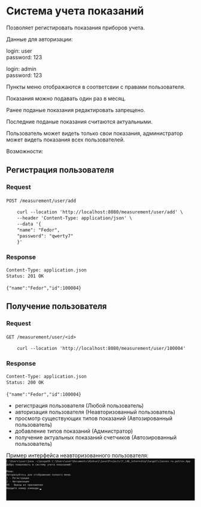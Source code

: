 # Система учета показаний
Позволяет регистировать показания приборов учета.

Данные для авторизации:

login: user  
password: 123

login: admin  
password: 123

Пункты меню отображаются в соответсвии с правами пользователя.

Показания можно подавать один раз в месяц.

Ранее поданые показания редактировать запрещено.

Последние поданые показания считаются актуальными.

Пользователь может видеть только свои показания, администратор может видеть показания всех пользователей.

Возможности:

## Регистрация пользователя
### Request

`POST /measurement/user/add` 

        curl --location 'http://localhost:8080/measurement/user/add' \
        --header 'Content-Type: application/json' \
        --data '{
        "name": "Fedor",
        "password": "qwerty7"
        }'

### Response
    Content-Type: application.json 
    Status: 201 OK

    {"name":"Fedor","id":100004}

## Получение пользователя
### Request

`GET /measurement/user/<id>`

        curl --location 'http://localhost:8080/measurement/user/100004'

### Response
    Content-Type: application.json 
    Status: 200 OK

    {"name":"Fedor","id":100004}

- регистрация пользователя (Любой пользователь)
- авторизация пользователя  (Неавторизованный пользователь)
- просмотр существующих типов показаний (Автозированный пользователь)
- добавление типов показаний (Адмнистратор)
- получение актуальных показаний счетчиков (Автозированный пользователь)

[//]: # (- реализовать эндпоинт подачи показаний)

[//]: # (- реализовать эндпоинт просмотра показаний за конкретный месяц)

[//]: # (- реализовать эндпоинт просмотра истории подачи показаний)

[//]: # (- реализовать контроль прав пользователя)

[//]: # (- Аудит действий пользователя &#40;авторизация, завершение работы, подача показаний, получение истории подачи показаний и тд&#41;)
Пример интерфейса неавторизованного пользователя:
![Иллюстрация к проекту](img.png)
